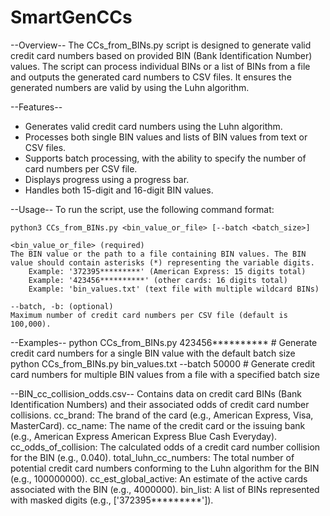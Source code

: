 # SmartGenCCs
--Overview--
The CCs_from_BINs.py script is designed to generate valid credit card numbers based on provided BIN (Bank Identification Number) values. The script can process individual BINs or a list of BINs from a file and outputs the generated card numbers to CSV files. It ensures the generated numbers are valid by using the Luhn algorithm.

--Features--
 - Generates valid credit card numbers using the Luhn algorithm.
 - Processes both single BIN values and lists of BIN values from text or CSV files.
 - Supports batch processing, with the ability to specify the number of card numbers per CSV file.
 - Displays progress using a progress bar.
 - Handles both 15-digit and 16-digit BIN values.

--Usage--
To run the script, use the following command format:
    
    python3 CCs_from_BINs.py <bin_value_or_file> [--batch <batch_size>]

    <bin_value_or_file> (required)
    The BIN value or the path to a file containing BIN values. The BIN value should contain asterisks (*) representing the variable digits.
        Example: '372395*********' (American Express: 15 digits total)
        Example: '423456**********' (other cards: 16 digits total)
        Example: 'bin_values.txt' (text file with multiple wildcard BINs)
    
    --batch, -b: (optional)
    Maximum number of credit card numbers per CSV file (default is 100,000).

--Examples--
    python CCs_from_BINs.py 423456**********     # Generate credit card numbers for a single BIN value with the default batch size
    python CCs_from_BINs.py bin_values.txt --batch 50000     # Generate credit card numbers for multiple BIN values from a file with a specified batch size

--BIN_cc_collision_odds.csv--
    Contains data on credit card BINs (Bank Identification Numbers) and their associated odds of credit card number collisions.
        cc_brand: The brand of the card (e.g., American Express, Visa, MasterCard).
        cc_name: The name of the credit card or the issuing bank (e.g., American Express American Express Blue Cash Everyday).
        cc_odds_of_collision: The calculated odds of a credit card number collision for the BIN (e.g., 0.040).
        total_luhn_cc_numbers: The total number of potential credit card numbers conforming to the Luhn algorithm for the BIN (e.g., 100000000).
        cc_est_global_active: An estimate of the active cards associated with the BIN (e.g., 4000000).
        bin_list: A list of BINs represented with masked digits (e.g., ['372395*********']).
